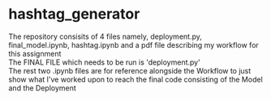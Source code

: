 # hashtag_generator

The repository consisits of 4 files namely, deployment.py, final_model.ipynb, hashtag.ipynb and a pdf file describing my workflow for this assignment <br /> 
The FINAL FILE which needs to be run is 'deployment.py' <br />
The rest two .ipynb files are for reference alongside the Workflow to just show what I've worked upon to reach the final code consisting of the Model and the Deployment
